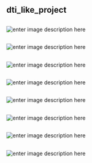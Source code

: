 ## dti_like_project
##
![enter image description here](https://github.com/tanawatmix/dti_like_project/blob/master/c1.jpg?raw=true)
##
![enter image description here](https://github.com/tanawatmix/dti_like_project/blob/master/c2.jpg?raw=true)
##
![enter image description here](https://github.com/tanawatmix/dti_like_project/blob/master/c3.jpg?raw=true)
##
![enter image description here](https://github.com/tanawatmix/dti_like_project/blob/master/c4.jpg?raw=true)
##
![enter image description here](https://github.com/tanawatmix/dti_like_project/blob/master/c5.jpg?raw=true)
##
![enter image description here](https://github.com/tanawatmix/dti_like_project/blob/master/c6.jpg?raw=true)
##
![enter image description here](https://github.com/tanawatmix/dti_like_project/blob/master/c7.jpg?raw=true)
##
![enter image description here](https://github.com/tanawatmix/dti_like_project/blob/master/c8.jpg?raw=true)
